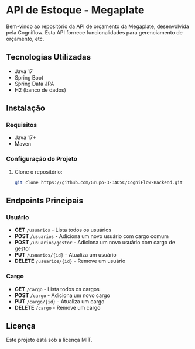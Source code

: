 # API de Estoque - Megaplate

Bem-vindo ao repositório da API de orçamento da Megaplate, desenvolvida pela Cogniflow. Esta API fornece funcionalidades para gerenciamento de orçamento, etc.

## Tecnologias Utilizadas

- Java 17
- Spring Boot
- Spring Data JPA
- H2 (banco de dados)

## Instalação

### Requisitos
- Java 17+
- Maven

### Configuração do Projeto

1. Clone o repositório:
   ```sh
   git clone https://github.com/Grupo-3-3ADSC/CogniFlow-Backend.git
   ```

## Endpoints Principais

### Usuário
- **GET** `/usuarios` - Lista todos os usuários
- **POST** `/usuarios` - Adiciona um novo usuário com cargo comum
- **POST** `/usuarios/gestor` - Adiciona um novo usuário com cargo de gestor
- **PUT** `/usuarios/{id}` - Atualiza um usuário
- **DELETE** `/usuarios/{id}` - Remove um usuário

### Cargo
- **GET** `/cargo` - Lista todos os cargos
- **POST** `/cargo` - Adiciona um novo cargo
- **PUT** `/cargo/{id}` - Atualiza um cargo
- **DELETE** `/cargo` - Remove um cargo

## Licença
Este projeto está sob a licença MIT.
